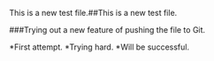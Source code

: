 
This is a new test file.##This is a new test file.

###Trying out a new feature of pushing the file to Git.

*First attempt.
*Trying hard.
*Will be successful.
